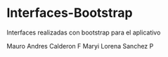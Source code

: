 # Interfaces-Bootstrap
Interfaces realizadas con bootstrap para el aplicativo

Mauro Andres Calderon F
Maryi Lorena Sanchez P
